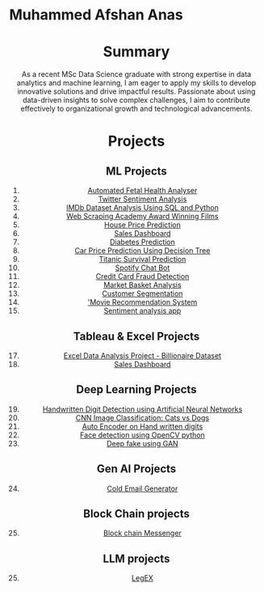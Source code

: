 # Muhammed Afshan Anas
<div align="center">

# Summary
As a recent MSc Data Science graduate with strong expertise in data analytics and machine learning, I am eager to apply my skills to develop innovative solutions and drive impactful results. Passionate about using data-driven insights to solve complex challenges, I aim to contribute effectively to organizational growth and technological advancements.

# Projects

## ML Projects
1. [Automated Fetal Health Analyser](https://github.com/afshan5225/Automated-Fetal-Health-Analyser)
2. [Twitter Sentiment Analysis](https://github.com/afshan5225/Twitter-sentiment-analysis)
3. [IMDb Dataset Analysis Using SQL and Python](https://github.com/afshan5225/IMDb-Dataset-Analysis-Using-SQL-and-Python)
4. [Web Scraping Academy Award Winning Films](https://github.com/afshan5225/Web-Scraping-Academy-Award-Winning-Films)
5. [House Price Prediction](https://github.com/afshan5225/House-Price-Prediction)
6.  [Sales Dashboard](https://github.com/afshan5225/Sales-Dashboard)
7.  [Diabetes Prediction](https://github.com/afshan5225/Diabetes-Prediction)
8.  [Car Price Prediction Using Decision Tree](https://github.com/afshan5225/Car-price-prediciton)
9.  [Titanic Survival Prediction](https://github.com/afshan5225/Titanic-Survival-dataset)
10. [Spotify Chat Bot](https://github.com/afshan5225/Spotify-Chatbot)
11. [Credit Card Fraud Detection](https://github.com/afshan5225/Credit-card-fraud-detection)
12. [Market Basket Analysis](https://github.com/afshan5225/Market-basket-analysis)
13. [Customer Segmentation](https://github.com/afshan5225/Customer-Segmentation)
14. ['Movie Recommendation System](https://github.com/afshan5225/Movie_recommendation_system/tree/main)
15. [Sentiment analysis app](https://github.com/afshan5225/Sentiment-analysis/tree/main)



## Tableau & Excel Projects
17. [Excel Data Analysis Project - Billionaire Dataset](https://github.com/afshan5225/Billionaire-Dataset-analysis-using-excel)
18.  [Sales Dashboard](https://github.com/afshan5225/Sales-Dashboard)

## Deep Learning Projects
19. [Handwritten Digit Detection using Artificial Neural Networks](https://github.com/afshan5225/Handwritten-digits-detection-using-ANN)
20. [CNN Image Classification: Cats vs Dogs](https://github.com/afshan5225/Image-classification-using-CNN/tree/main)
21. [Auto Encoder on Hand written digits](https://github.com/afshan5225/MNIST-AUTOENCODER/tree/main)
22. [Face detection using OpenCV python](https://github.com/afshan5225/Face-detection-using-opencv---python/tree/main)
23. [Deep fake using GAN](https://github.com/afshan5225/deep-fake/tree/main)
## Gen AI Projects
24. [Cold Email Generator](https://github.com/afshan5225/Cold-email-generator)
## Block Chain projects
25. [Block chain Messenger](https://github.com/afshan5225/Block-chain-messenger-/tree/main)
## LLM projects
25. [LegEX]([https://github.com/afshan5225/Block-chain-messenger-/tree/main](https://github.com/afshan5225/LegEX))

</div>

